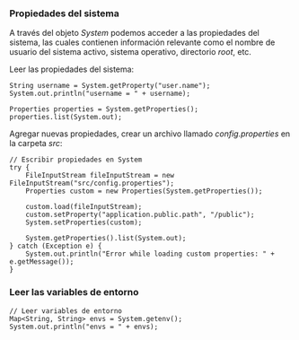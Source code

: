 ### Propiedades del sistema

A través del objeto *System* podemos acceder a las propiedades del sistema, las cuales contienen información relevante como el nombre de usuario del sistema activo, sistema operativo, directorio *root*, etc.

Leer las propiedades del sistema:

```
String username = System.getProperty("user.name");
System.out.println("username = " + username);

Properties properties = System.getProperties();
properties.list(System.out);
```

Agregar nuevas propiedades, crear un archivo llamado *config.properties* en la carpeta *src*:

```
// Escribir propiedades en System
try {
    FileInputStream fileInputStream = new FileInputStream("src/config.properties");
    Properties custom = new Properties(System.getProperties());

    custom.load(fileInputStream);
    custom.setProperty("application.public.path", "/public");
    System.setProperties(custom);

    System.getProperties().list(System.out);
} catch (Exception e) {
    System.out.println("Error while loading custom properties: " + e.getMessage());
}
```
### Leer las variables de entorno

```
// Leer variables de entorno  
Map<String, String> envs = System.getenv();  
System.out.println("envs = " + envs);
```